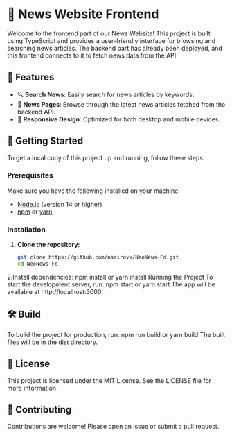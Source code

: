 # 📰 News Website Frontend  
  
Welcome to the frontend part of our News Website! This project is built using TypeScript and provides a user-friendly interface for browsing and searching news articles. The backend part has already been deployed, and this frontend connects to it to fetch news data from the API. 
 
## 🌟 Features  
  
- 🔍 **Search News**: Easily search for news articles by keywords. 
- 📰 **News Pages**: Browse through the latest news articles fetched from the backend API.
- 📱 **Responsive Design**: Optimized for both desktop and mobile devices.

## 🚀 Getting Started

To get a local copy of this project up and running, follow these steps.

### Prerequisites

Make sure you have the following installed on your machine:

- [Node.js](https://nodejs.org/) (version 14 or higher)
- [npm](https://www.npmjs.com/) or [yarn](https://yarnpkg.com/)

### Installation

1. **Clone the repository:**
   ```bash
   git clone https://github.com/nasirovx/NeoNews-Fd.git
   cd NeoNews-Fd
2.Install dependencies:
npm install
 or
yarn install
Running the Project
To start the development server, run:
npm start
 or
yarn start
The app will be available at http://localhost:3000.

## 🛠️ Build
To build the project for production, run:
npm run build
 or
yarn build
The built files will be in the dist directory.

## 📄 License
This project is licensed under the MIT License. See the LICENSE file for more information.

## 👥 Contributing
Contributions are welcome! Please open an issue or submit a pull request.

